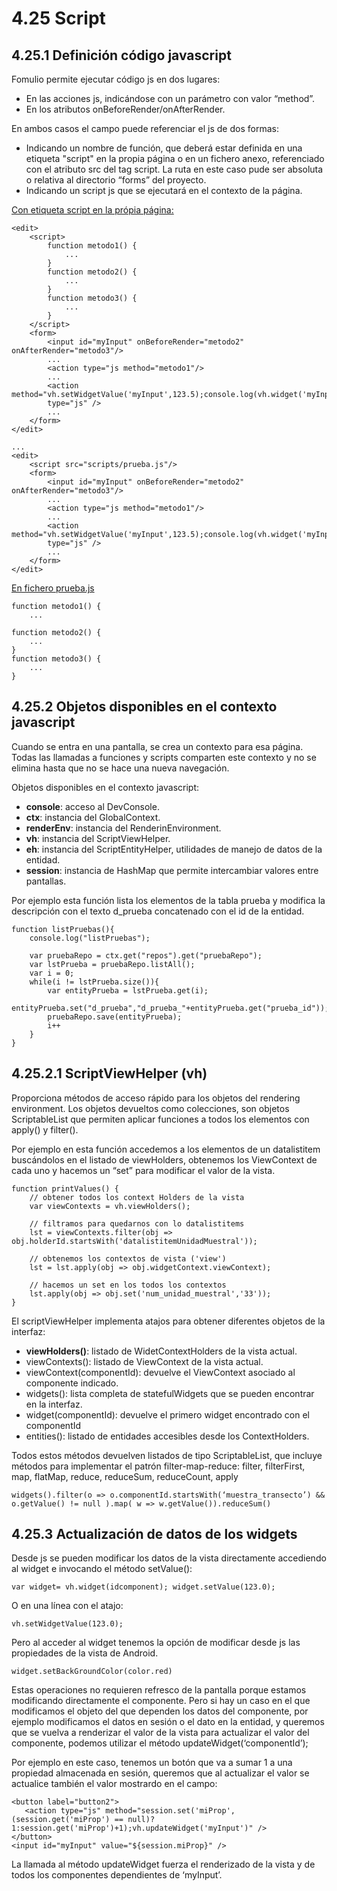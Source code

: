 # 4.25 Script

## 4.25.1 Definición código javascript
Fomulio permite ejecutar código js en dos lugares:
<ul>
<li>En las acciones js, indicándose con un parámetro con valor “method”.</li>
<li>En los atributos onBeforeRender/onAfterRender.</li>
</ul>

En ambos casos el campo puede referenciar el js de dos formas:
<ul>
<li>Indicando un nombre de función, que deberá estar definida en una etiqueta "script" en la propia página o en un fichero anexo, referenciado con el atributo src del tag script. La ruta en este caso pude ser absoluta o relativa al directorio “forms” del proyecto.</li>
<li>Indicando un script js que se ejecutará en el contexto de la página.</li>
</ul>

<u>Con etiqueta script en la própia página:</u>

    <edit>
        <script>
            function metodo1() {
                ...
            }
            function metodo2() {
                ...
            }
            function metodo3() {
                ...
            }
        </script>
        <form>
            <input id="myInput" onBeforeRender="metodo2" onAfterRender="metodo3"/>
            ...
            <action type="js method="metodo1"/>
            ...
            <action method="vh.setWidgetValue('myInput',123.5);console.log(vh.widget('myInput'))"
            type="js" />
            ...
        </form>
    </edit>
    
    ...
    <edit>
        <script src="scripts/prueba.js"/>
        <form>
            <input id="myInput" onBeforeRender="metodo2" onAfterRender="metodo3"/>
            ...
            <action type="js method="metodo1"/>
            ...
            <action method="vh.setWidgetValue('myInput',123.5);console.log(vh.widget('myInput'))"
            type="js" />
            ...
        </form>
    </edit>
    
<u>En fichero prueba.js</u>

    function metodo1() {
        ...

    function metodo2() {
        ...
    }
    function metodo3() {
        ...
    }

## 4.25.2 Objetos disponibles en el contexto javascript
Cuando se entra en una pantalla, se crea un contexto para esa página. Todas las llamadas a funciones y scripts comparten este contexto y no se elimina hasta que no se hace una nueva navegación.

Objetos disponibles en el contexto javascript:
<ul>
<li><strong>console</strong>: acceso al DevConsole.</li>
<li><strong>ctx</strong>: instancia del GlobalContext.</li>
<li><strong>renderEnv</strong>: instancia del RenderinEnvironment.</li>
<li><strong>vh</strong>: instancia del ScriptViewHelper.</li>
<li><strong>eh</strong>: instancia del ScriptEntityHelper, utilidades de manejo de datos de la entidad.</li>
<li><strong>session</strong>: instancia de HashMap que permite intercambiar valores entre pantallas.</li>
</ul>
Por ejemplo esta función lista los elementos de la tabla prueba y modifica la descripción con el texto d_prueba concatenado con el id de la entidad.

    function listPruebas(){
        console.log("listPruebas");

        var pruebaRepo = ctx.get("repos").get("pruebaRepo");
        var lstPrueba = pruebaRepo.listAll();
        var i = 0;
        while(i != lstPrueba.size()){
            var entityPrueba = lstPrueba.get(i);
            entityPrueba.set("d_prueba","d_prueba_"+entityPrueba.get("prueba_id"));
            pruebaRepo.save(entityPrueba);
            i++
        }
    }

## 4.25.2.1 ScriptViewHelper (vh)
Proporciona métodos de acceso rápido para los objetos del rendering environment.
Los objetos devueltos como colecciones, son objetos ScriptableList que permiten aplicar funciones a todos los elementos con apply() y filter().

Por ejemplo en esta función accedemos a los elementos de un datalistitem buscándolos en el listado de viewHolders, obtenemos los ViewContext de cada uno y hacemos un “set” para modificar el valor de la vista.

    function printValues() { 
        // obtener todos los context Holders de la vista
        var viewContexts = vh.viewHolders();
        
        // filtramos para quedarnos con lo datalistitems
        lst = viewContexts.filter(obj => obj.holderId.startsWith('datalistitemUnidadMuestral'));
        
        // obtenemos los contextos de vista ('view')
        lst = lst.apply(obj => obj.widgetContext.viewContext);
        
        // hacemos un set en los todos los contextos
        lst.apply(obj => obj.set('num_unidad_muestral','33'));
    }

El scriptViewHelper implementa atajos para obtener diferentes objetos de la interfaz:
<ul>
<li><strong>viewHolders()</strong>: listado de WidetContextHolders de la vista actual.</li>
<li>viewContexts()</strong>: listado de ViewContext de la vista actual.</li>
<li>viewContext(componentId)</strong>: devuelve el ViewContext asociado al componente indicado.</li>
<li>widgets()</strong>: lista completa de statefulWidgets que se pueden encontrar en la interfaz.</li>
<li>widget(componentId)</strong>: devuelve el primero widget encontrado con el componentId</li>
<li>entities()</strong>: listado de entidades accesibles desde los ContextHolders.</li>
</ul>
Todos estos métodos devuelven listados de tipo ScriptableList, que incluye métodos para implementar el patrón filter-map-reduce: filter, filterFirst, map, flatMap, reduce, reduceSum, reduceCount, apply

    widgets().filter(o => o.componentId.startsWith(‘muestra_transecto’) && o.getValue() != null ).map( w => w.getValue()).reduceSum()

## 4.25.3 Actualización de datos de los widgets

Desde js se pueden modificar los datos de la vista directamente accediendo al widget e invocando el método setValue():

    var widget= vh.widget(idcomponent); widget.setValue(123.0);

O en una línea con el atajo:

    vh.setWidgetValue(123.0);

Pero al acceder al widget tenemos la opción de modificar desde js las propiedades de la vista de Android.

    widget.setBackGroundColor(color.red)

Estas operaciones no requieren refresco de la pantalla porque estamos modificando directamente el componente.
Pero si hay un caso en el que modificamos el objeto del que dependen los datos del componente, por ejemplo modificamos el datos en sesión o el dato en la entidad, y queremos que se vuelva a renderizar el valor de la vista para actualizar el valor del componente, podemos utilizar el método updateWidget(‘componentId’);

Por ejemplo en este caso, tenemos un botón que va a sumar 1 a una propiedad almacenada en sesión, queremos que al actualizar el valor se actualice también el valor mostrardo en el campo:

    <button label="button2">
       <action type="js" method="session.set('miProp',(session.get('miProp') == null)?1:session.get('miProp')+1);vh.updateWidget('myInput')" />
    </button>
    <input id="myInput" value="${session.miProp}" />

La llamada al método updateWidget fuerza el renderizado de la vista y de todos los componentes dependientes de ‘myInput’.
